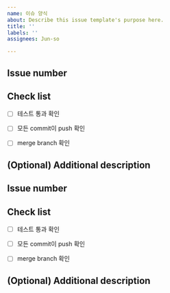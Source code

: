 ```yaml
---
name: 이슈 양식
about: Describe this issue template's purpose here.
title: ''
labels: ''
assignees: Jun-so

---
```


## Issue number


## Check list
- [ ] 테스트 통과 확인
- [ ] 모든 commit이 push 확인
- [ ] merge branch 확인


## (Optional) Additional description
## Issue number


## Check list
- [ ] 테스트 통과 확인
- [ ] 모든 commit이 push 확인
- [ ] merge branch 확인


## (Optional) Additional description

